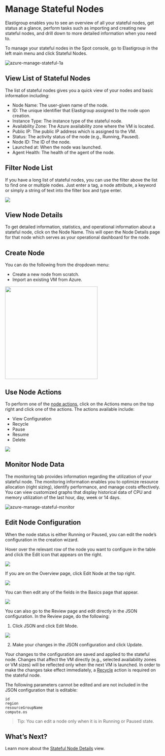 # Manage Stateful Nodes

Elastigroup enables you to see an overview of all your stateful nodes, get status at a glance, perform tasks such as importing and creating new stateful nodes, and drill down to more detailed information when you need to.

To manage your stateful nodes in the Spot console, go to Elastigroup in the left main menu and click Stateful Nodes.

![azure-manage-stateful-1a](https://github.com/spotinst/help/assets/106514736/e9c36f9b-d0a4-4b98-9527-8e620758d5b1)

## View List of Stateful Nodes

The list of stateful nodes gives you a quick view of your nodes and basic information including:
- Node Name: The user-given name of the node.
- ID: The unique identifier that Elastigroup assigned to the node upon creation.
- Instance Type: The instance type of the stateful node.  
- Availability Zone: The Azure availability zone where the VM is located. 
- Public IP: The public IP address which is assigned to the VM. 
- Status: The activity status of the node (e.g., Running, Paused). 
- Node ID: The ID of the node.  
- Launched at: When the node was launched.  
- Agent Health: The health of the agent of the node.

## Filter Node List

If you have a long list of stateful nodes, you can use the filter above the list to find one or multiple nodes. Just enter a tag, a node attribute, a keyword or simply a string of text into the filter box and type enter.

<img src="/elastigroup/_media/azure-manage-stateful-nodes-02.png" />

## View Node Details

To get detailed information, statistics, and operational information about a stateful node, click on the Node Name. This will open the Node Details page for that node which serves as your operational dashboard for the node.

## Create Node

You can do the following from the dropdown menu:

* Create a new node from scratch.
* Import an existing VM from Azure.  

<img src="/elastigroup/_media/azure-manage-stateful-edit-5.png" width="300"/>

## Use Node Actions

To perform one of the [node actions](managed-instance/azure/features/actions), click on the Actions menu on the top right and click one of the actions. The actions available include:
- View Configuration
- Recycle
- Pause
- Resume
- Delete

<img src="/elastigroup/_media/azure-manage-stateful-edit-6.png" />

## Monitor Node Data 

The monitoring tab provides information regarding the utilization of your stateful node. The monitoring information enables you to optimize resource allocation (right sizing), identify performance, and manage costs effectively. You can view customized graphs that display historical data of CPU and memory utilization of the last hour, day, week or 14 days. 

![azure-manage-stateful-monitor](https://github.com/spotinst/help/assets/106514736/f5d90bd1-163d-4dca-8da1-177202f5bb91)

## Edit Node Configuration

When the node status is either Running or Paused, you can edit the node’s configuration in the creation wizard.  

Hover over the relevant row of the node you want to configure in the table and click the Edit icon that appears on the right.

<img src="/elastigroup/_media/azure-manage-stateful-edit-1.png" />

If you are on the Overview page, click Edit Node at the top right.

<img src="/elastigroup/_media/azure-manage-stateful-edit-2.png" />

You can then edit any of the fields in the Basics page that appear.

<img src="/elastigroup/_media/azure-manage-stateful-edit-3.png" />

You can also go to the Review page and edit directly in the JSON configuration. In the Review page, do the following:

1. Click JSON and click Edit Mode.  

<img src="/elastigroup/_media/azure-manage-stateful-edit-4.png" />

2. Make your changes in the JSON configuration and click Update.

Your changes to the configuration are saved and applied to the stateful node. Changes that affect the VM directly (e.g., selected availability zones or VM sizes) will be reflected only when the next VM is launched. In order to make the changes take effect immediately, a [Recycle](managed-instance/azure/features/actions?id=recycle) action is required on the stateful node.

The following parameters cannot be edited and are not included in the JSON configuration that is editable:

`id`<br>
`region`<br>
`resourceGroupName`<br>
`compute.os`

> Tip: You can edit a node only when it is in Running or Paused state.

## What’s Next?

Learn more about the [Stateful Node Details](managed-instance/azure/tutorials/view-details) view.
